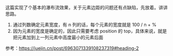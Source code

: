 这篇实现了个基本的瀑布流效果，关于元素边距的问题还有点缺陷，先放着。讲讲思路。
1. 通过列数确定元素宽度，有 n 列的话，每个元素的宽度就是 100 / n + %
2. 因为元素的宽度是确定的，因此只需要考虑 position 的 top，具体来说，就是把元素加到上一列元素中高度最小的元素后面

参考：https://juejin.cn/post/6963071339108237319#heading-2
